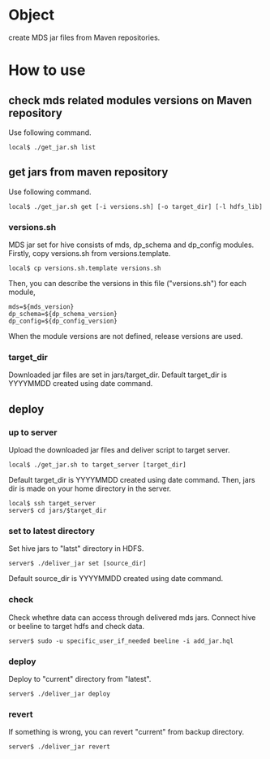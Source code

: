 # Object
create MDS jar files from Maven repositories.

# How to use
## check mds related modules versions on Maven repository
Use following command.

    local$ ./get_jar.sh list

## get jars from maven repository
Use following command.

    local$ ./get_jar.sh get [-i versions.sh] [-o target_dir] [-l hdfs_lib]

### versions.sh
MDS jar set for hive consists of mds, dp\_schema and dp\_config modules.
Firstly, copy versions.sh from versions.template.

    local$ cp versions.sh.template versions.sh

Then, you can describe the versions in this file ("versions.sh") for each module,

    mds=${mds_version}
    dp_schema=${dp_schema_version}
    dp_config=${dp_config_version}

When the module versions are not defined, release versions are used.

### target\_dir
Downloaded jar files are set in jars/target\_dir.
Default target\_dir is YYYYMMDD created using date command.


## deploy
### up to server
Upload the downloaded jar files and deliver script to target server.

    local$ ./get_jar.sh to target_server [target_dir]

Default target\_dir is YYYYMMDD created using date command.
Then, jars dir is made on your home directory in the server.

    local$ ssh target_server
    server$ cd jars/$target_dir

### set to latest directory
Set hive jars to "latst" directory in HDFS.

    server$ ./deliver_jar set [source_dir]

Default source\_dir is YYYYMMDD created using date command.

### check
Check whethre data can access through delivered mds jars.
Connect hive or beeline to target hdfs and check data.

    server$ sudo -u specific_user_if_needed beeline -i add_jar.hql

### deploy
Deploy to "current" directory from "latest".

    server$ ./deliver_jar deploy

### revert
If something is wrong, you can revert "current" from backup directory.

    server$ ./deliver_jar revert

